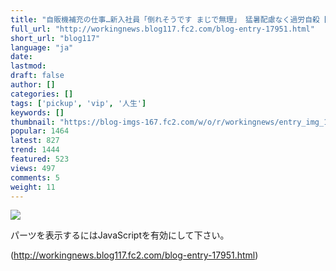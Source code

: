 ```yaml
---
title: "自販機補充の仕事…新入社員「倒れそうです まじで無理」 猛暑配慮なく過労自殺【Pickup：2011.9.5】【働くモノニュース : 人生VIP職人ブログwww】"
full_url: "http://workingnews.blog117.fc2.com/blog-entry-17951.html"
short_url: "blog117"
language: "ja"
date: 
lastmod: 
draft: false
author: []
categories: []
tags: ['pickup', 'vip', '人生']
keywords: []
thumbnail: "https://blog-imgs-167.fc2.com/w/o/r/workingnews/entry_img_17951.jpg"
popular: 1464
latest: 827
trend: 1444
featured: 523
views: 497
comments: 5
weight: 11
---
```


![](https://blog-imgs-167.fc2.com/w/o/r/workingnews/entry_img_17951.jpg)

<div><p> </p> <p class='plugin-freearea'> パーツを表示するにはJavaScriptを有効にして下さい。 </p><p id='i2i-15a675c9be31438acfd-wrap'> </p> <p> </p> </div>

(http://workingnews.blog117.fc2.com/blog-entry-17951.html)
